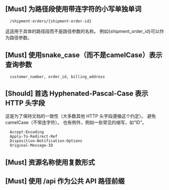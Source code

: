 ## [Must] 为路径段使用带连字符的小写单独单词
```
  /shipment-orders/{shipment-order-id}
```
这适用于具体的路径段而不是路径参数的名称。 例如{shipment_order_id}可以作为路径参数。

## [Must] 使用snake_case（而不是camelCase）表示查询参数
```
  customer_number, order_id, billing_address
```

## [Should]  首选 Hyphenated-Pascal-Case 表示 HTTP 头字段
这是为了保持文档的一致性（大多数其他 HTTP 头字段遵循这个约定）。 避免 camelCase（不带连字符）。 也有例外，例如一些常见的缩写，如“ID”。
```
  Accept-Encoding
  Apply-To-Redirect-Ref
  Disposition-Notification-Options
  Original-Message-ID
```

## [Must] 资源名称使用复数形式

## [Must] 使用 /api 作为公共 API 路径前缀
